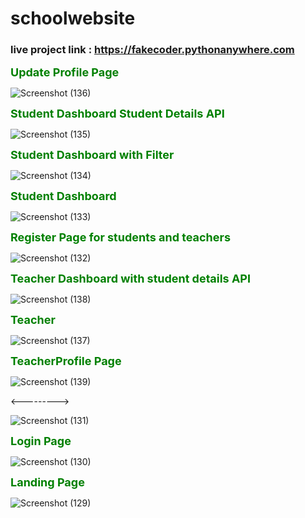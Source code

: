 # schoolwebsite

<style>
  b{
  font-size : 18px;
  color : green;
  
  }
</style>


<h3>live project link : <a href="https://fakecoder.pythonanywhere.com"> https://fakecoder.pythonanywhere.com </a></h3>



<b>Update Profile Page</b>

![Screenshot (136)](https://user-images.githubusercontent.com/97719684/182131217-cd220a14-a2a8-471c-8e0f-6140d95d2e83.png)



<b>Student Dashboard Student Details API</b>

![Screenshot (135)](https://user-images.githubusercontent.com/97719684/182131224-cfa32d0e-8fc9-44d1-b452-3c89767a1f02.png)



<b>Student Dashboard with Filter</b>

![Screenshot (134)](https://user-images.githubusercontent.com/97719684/182131227-0bf911c6-9446-4283-87ae-f71785f9dce7.png)



<b>Student Dashboard</b>

![Screenshot (133)](https://user-images.githubusercontent.com/97719684/182131231-62ac5d33-cbbe-4f0d-8558-0cd43ef64dda.png)





<b>Register Page for students and teachers</b>

![Screenshot (132)](https://user-images.githubusercontent.com/97719684/182131234-0da5b43a-35a6-4c3b-9b26-33b2dc64e6ee.png)



<b>Teacher Dashboard with student details API</b>

![Screenshot (138)](https://user-images.githubusercontent.com/97719684/182132967-29f96923-6deb-4e83-b755-4547afeb29a1.png)



<b>Teacher</b>

![Screenshot (137)](https://user-images.githubusercontent.com/97719684/182132973-4dda069c-54d9-4773-a1d9-d02bbce00527.png)


<b>TeacherProfile Page</b>

![Screenshot (139)](https://user-images.githubusercontent.com/97719684/182132977-c9ce9ad3-84dd-4d69-a7fa-5fc8bab9745b.png)


<--------->





![Screenshot (131)](https://user-images.githubusercontent.com/97719684/182131238-25be0706-63d9-4257-9d94-d752f2a22506.png)


<b>Login Page</b>

![Screenshot (130)](https://user-images.githubusercontent.com/97719684/182131242-b9b6e524-9049-4fa2-b294-8c289f36d38d.png)



<b>Landing Page</b>

![Screenshot (129)](https://user-images.githubusercontent.com/97719684/182131246-5ac522e1-4e52-4593-9402-e56c1ff56a7d.png)
